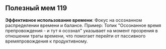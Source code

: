 ## Полезный мем 119

**Эффективное использование времени**: Фокус на осознанном распределении времени и балансе. Пример: Топик "Осознанное время препровождения - и тут я осознал" указывает на момент прозрения в отношении траты времени, что помогает перейти от пассивного времяпровождения к продуктивному.